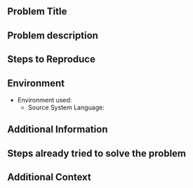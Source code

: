 ## Problem Title

## Problem description

<!-- Describe here clearly and concisely the problem encountered with the bus. -->

## Steps to Reproduce

<!-- List here the steps required to reproduce the issue. -->

## Environment

- Environment used: <!-- Statge or Production. -->
  - Source System Language: <!--Python, PHP, C#, etc. -->

## Additional Information

<!-- Add any additional information that might be relevant to understanding the problem, such as error messages, logs, or other details. -->

## Steps already tried to solve the problem

<!-- List any steps you have already tried to resolve the issue, if applicable. -->

## Additional Context
<!--
Provide any additional context you think is relevant to the issue. -->